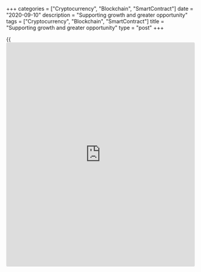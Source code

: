 +++
categories = ["Cryptocurrency", "Blockchain", "SmartContract"]
date = "2020-09-10"
description = "Supporting growth and greater opportunity"
tags = ["Cryptocurrency", "Blockchain", "SmartContract"]
title = "Supporting growth and greater opportunity"
type = "post"
+++

{{<iframe id="large-banner" src="https://www.bounty.group/#slide=15.0" width="100%" height="600" scrolling="no" style="border: 0px solid rgb(216, 221, 230); border-radius: 3px;">}}

##  Getting people back to work

The best way to improve people’s economic well-being over time is to get
them working again and keep them working. Broad-based strength in the
job market can help reduce income inequality.

Government income replacement and wage-support programs have led the
response to this crisis, trying to keep workers connected to their jobs
and supporting those who have been laid off.

For our part, by maintaining low interest rates, the Bank is supporting
consumer spending and business investment by making borrowing more
affordable. This helps the economy grow, which creates jobs. When the
economy gets back to its full capacity with full employment, it helps us
achieve our inflation target.

Given the depth of the economic hole, it’s clear much of this support
will be needed for some time.